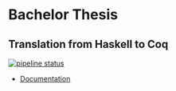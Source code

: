 # Bachelor Thesis
## Translation from Haskell to Coq

[![pipeline status](https://git.informatik.uni-kiel.de/stu203400/bachelor-thesis/badges/haskell-to-coq-compiler/pipeline.svg)](https://git.informatik.uni-kiel.de/stu203400/bachelor-thesis/commits/haskell-to-coq-compiler)

- [Documentation](https://thesis.ba.just-otter.com/haskell-to-coq-compiler/docs/)
